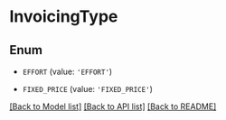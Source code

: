 # InvoicingType


## Enum

* `EFFORT` (value: `'EFFORT'`)

* `FIXED_PRICE` (value: `'FIXED_PRICE'`)

[[Back to Model list]](../README.md#documentation-for-models) [[Back to API list]](../README.md#documentation-for-api-endpoints) [[Back to README]](../README.md)



